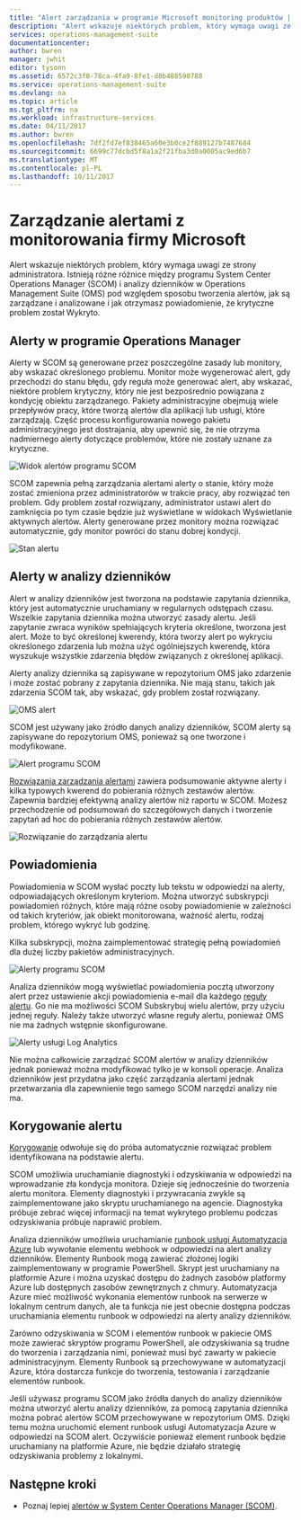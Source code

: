 ```yaml
---
title: "Alert zarządzania w programie Microsoft monitoring produktów | Dokumentacja firmy Microsoft"
description: "Alert wskazuje niektórych problem, który wymaga uwagi ze strony administratora.  W tym artykule opisano różnice w sposób alerty są tworzone i zarządzane w System Center Operations Manager (SCOM) i analizy dzienników i zapewnia najlepszych rozwiązań dzięki wykorzystaniu te dwa produkty strategii zarządzania alertami hybrydowego."
services: operations-management-suite
documentationcenter: 
author: bwren
manager: jwhit
editor: tysonn
ms.assetid: 6572c3f8-78ca-4fa9-8fe1-d0b488590788
ms.service: operations-management-suite
ms.devlang: na
ms.topic: article
ms.tgt_pltfrm: na
ms.workload: infrastructure-services
ms.date: 04/11/2017
ms.author: bwren
ms.openlocfilehash: 7df2fd7ef838465a60e3b0ce2f889127b7487684
ms.sourcegitcommit: 6699c77dcbd5f8a1a2f21fba3d0a0005ac9ed6b7
ms.translationtype: MT
ms.contentlocale: pl-PL
ms.lasthandoff: 10/11/2017
---
```

# <a name="managing-alerts-with-microsoft-monitoring"></a>Zarządzanie alertami z monitorowania firmy Microsoft
Alert wskazuje niektórych problem, który wymaga uwagi ze strony administratora.  Istnieją różne różnice między programu System Center Operations Manager (SCOM) i analizy dzienników w Operations Management Suite (OMS) pod względem sposobu tworzenia alertów, jak są zarządzane i analizowane i jak otrzymasz powiadomienie, że krytyczne problem został Wykryto.

## <a name="alerts-in-operations-manager"></a>Alerty w programie Operations Manager
Alerty w SCOM są generowane przez poszczególne zasady lub monitory, aby wskazać określonego problemu.  Monitor może wygenerować alert, gdy przechodzi do stanu błędu, gdy reguła może generować alert, aby wskazać, niektóre problem krytyczny, który nie jest bezpośrednio powiązana z kondycję obiektu zarządzanego.  Pakiety administracyjne obejmują wiele przepływów pracy, które tworzą alertów dla aplikacji lub usługi, które zarządzają.  Część procesu konfigurowania nowego pakietu administracyjnego jest dostrajania, aby upewnić się, że nie otrzyma nadmiernego alerty dotyczące problemów, które nie zostały uznane za krytyczne.

![Widok alertów programu SCOM](media/operations-management-suite-monitoring-alerts/scom-alert-view.png)

SCOM zapewnia pełną zarządzania alertami alerty o stanie, który może zostać zmieniona przez administratorów w trakcie pracy, aby rozwiązać ten problem.  Gdy problem został rozwiązany, administrator ustawi alert do zamknięcia po tym czasie będzie już wyświetlane w widokach Wyświetlanie aktywnych alertów.  Alerty generowane przez monitory można rozwiązać automatycznie, gdy monitor powróci do stanu dobrej kondycji.

![Stan alertu](media/operations-management-suite-monitoring-alerts/scom-alert-status.png)

## <a name="alerts-in-log-analytics"></a>Alerty w analizy dzienników
Alert w analizy dzienników jest tworzona na podstawie zapytania dziennika, który jest automatycznie uruchamiany w regularnych odstępach czasu.  Wszelkie zapytania dziennika można utworzyć zasady alertu.  Jeśli zapytanie zwraca wyników spełniających kryteria określone, tworzona jest alert.  Może to być określonej kwerendy, która tworzy alert po wykryciu określonego zdarzenia lub można użyć ogólniejszych kwerendę, która wyszukuje wszystkie zdarzenia błędów związanych z określonej aplikacji.

Alerty analizy dziennika są zapisywane w repozytorium OMS jako zdarzenie i może zostać pobrany z zapytania dziennika.  Nie mają stanu, takich jak zdarzenia SCOM tak, aby wskazać, gdy problem został rozwiązany.

![OMS alert](media/operations-management-suite-monitoring-alerts/oms-alert.png)

SCOM jest używany jako źródło danych analizy dzienników, SCOM alerty są zapisywane do repozytorium OMS, ponieważ są one tworzone i modyfikowane.  

![Alert programu SCOM](media/operations-management-suite-monitoring-alerts/scom-alert.png)

[Rozwiązania zarządzania alertami](http://technet.microsoft.com/library/mt484092.aspx) zawiera podsumowanie aktywne alerty i kilka typowych kwerend do pobierania różnych zestawów alertów.  Zapewnia bardziej efektywną analizy alertów niż raportu w SCOM.  Możesz przechodzenie od podsumowań do szczegółowych danych i tworzenie zapytań ad hoc do pobierania różnych zestawów alertów.

![Rozwiązanie do zarządzania alertu](media/operations-management-suite-monitoring-alerts/alert-management.png)

## <a name="notifications"></a>Powiadomienia
Powiadomienia w SCOM wysłać poczty lub tekstu w odpowiedzi na alerty, odpowiadających określonym kryteriom.  Można utworzyć subskrypcji powiadomień różnych, które mają różne osoby powiadomienie w zależności od takich kryteriów, jak obiekt monitorowana, ważność alertu, rodzaj problem, którego wykryć lub godzinę.

Kilka subskrypcji, można zaimplementować strategię pełną powiadomień dla dużej liczby pakietów administracyjnych.

![Alerty programu SCOM](media/operations-management-suite-monitoring-alerts/alerts-overview-scom.png)

Analiza dzienników mogą wyświetlać powiadomienia pocztą utworzony alert przez ustawienie akcji powiadomienia e-mail dla każdego [reguły alertu](http://technet.microsoft.com/library/mt614775.aspx).  Go nie ma możliwości SCOM Subskrybuj wielu alertów, przy użyciu jednej reguły.  Należy także utworzyć własne reguły alertu, ponieważ OMS nie ma żadnych wstępnie skonfigurowane.

![Alerty usługi Log Analytics](media/operations-management-suite-monitoring-alerts/alerts-overview-oms.png)

Nie można całkowicie zarządzać SCOM alertów w analizy dzienników jednak ponieważ można modyfikować tylko je w konsoli operacje.  Analiza dzienników jest przydatna jako część zarządzania alertami jednak przetwarzania dla zapewnienie tego samego SCOM narzędzi analizy nie ma.

## <a name="alert-remediation"></a>Korygowanie alertu
[Korygowanie](http://technet.microsoft.com/library/mt614775.aspx) odwołuje się do próba automatycznie rozwiązać problem identyfikowana na podstawie alertu.

SCOM umożliwia uruchamianie diagnostyki i odzyskiwania w odpowiedzi na wprowadzanie zła kondycja monitora.  Dzieje się jednocześnie do tworzenia alertu monitora.  Elementy diagnostyki i przywracania zwykle są zaimplementowane jako skryptu uruchamianego na agencie.  Diagnostyka próbuje zebrać więcej informacji na temat wykrytego problemu podczas odzyskiwania próbuje naprawić problem.

Analiza dzienników umożliwia uruchamianie [runbook usługi Automatyzacja Azure](https://azure.microsoft.com/documentation/services/automation/) lub wywołanie elementu webhook w odpowiedzi na alert analizy dzienników.  Elementy Runbook mogą zawierać złożonej logiki zaimplementowany w programie PowerShell.  Skrypt jest uruchamiany na platformie Azure i można uzyskać dostępu do żadnych zasobów platformy Azure lub dostępnych zasobów zewnętrznych z chmury.  Automatyzacja Azure mieć możliwość wykonania elementów runbook na serwerze w lokalnym centrum danych, ale ta funkcja nie jest obecnie dostępna podczas uruchamiania elementu runbook w odpowiedzi na alerty analizy dzienników.

Zarówno odzyskiwania w SCOM i elementów runbook w pakiecie OMS może zawierać skryptów programu PowerShell, ale odzyskiwania są trudne do tworzenia i zarządzania nimi, ponieważ musi być zawarty w pakiecie administracyjnym.  Elementy Runbook są przechowywane w automatyzacji Azure, która dostarcza funkcje do tworzenia, testowania i zarządzanie elementów runbook.

Jeśli używasz programu SCOM jako źródła danych do analizy dzienników można utworzyć alertu analizy dzienników, za pomocą zapytania dziennika można pobrać alertów SCOM przechowywane w repozytorium OMS.  Dzięki temu można uruchomić element runbook usługi Automatyzacja Azure w odpowiedzi na SCOM alert.  Oczywiście ponieważ element runbook będzie uruchamiany na platformie Azure, nie będzie działało strategię odzyskiwania problemy z lokalnymi.

## <a name="next-steps"></a>Następne kroki
* Poznaj lepiej [alertów w System Center Operations Manager (SCOM)](https://technet.microsoft.com/library/hh212913.aspx).

